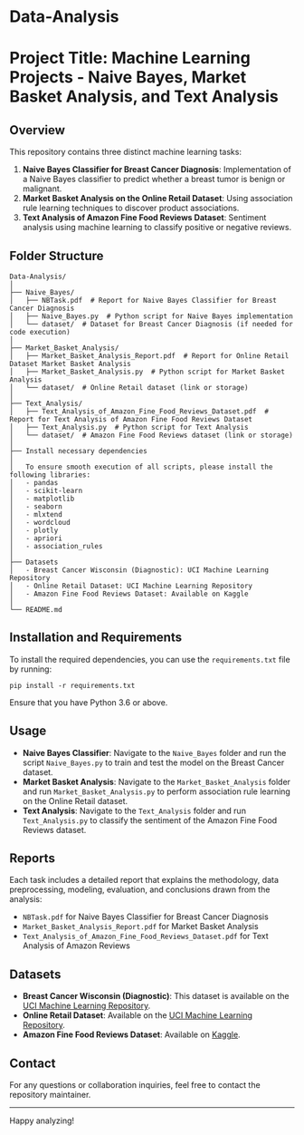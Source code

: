 # Data-Analysis

# Project Title: Machine Learning Projects - Naive Bayes, Market Basket Analysis, and Text Analysis

## Overview

This repository contains three distinct machine learning tasks:

1. **Naive Bayes Classifier for Breast Cancer Diagnosis**: Implementation of a Naive Bayes classifier to predict whether a breast tumor is benign or malignant.
2. **Market Basket Analysis on the Online Retail Dataset**: Using association rule learning techniques to discover product associations.
3. **Text Analysis of Amazon Fine Food Reviews Dataset**: Sentiment analysis using machine learning to classify positive or negative reviews.


## Folder Structure

```
Data-Analysis/       
│
├── Naive_Bayes/       
│   ├── NBTask.pdf  # Report for Naive Bayes Classifier for Breast Cancer Diagnosis       
│   ├── Naive_Bayes.py  # Python script for Naive Bayes implementation       
│   └── dataset/  # Dataset for Breast Cancer Diagnosis (if needed for code execution)       
│
├── Market_Basket_Analysis/       
│   ├── Market_Basket_Analysis_Report.pdf  # Report for Online Retail Dataset Market Basket Analysis       
│   ├── Market_Basket_Analysis.py  # Python script for Market Basket Analysis       
│   └── dataset/  # Online Retail dataset (link or storage)       
│       
├── Text_Analysis/       
│   ├── Text_Analysis_of_Amazon_Fine_Food_Reviews_Dataset.pdf  # Report for Text Analysis of Amazon Fine Food Reviews Dataset       
│   ├── Text_Analysis.py  # Python script for Text Analysis       
│   └── dataset/  # Amazon Fine Food Reviews dataset (link or storage)       
│       
├── Install necessary dependencies  
│   
│   To ensure smooth execution of all scripts, please install the following libraries:
│   - pandas
│   - scikit-learn
│   - matplotlib
│   - seaborn
│   - mlxtend
│   - wordcloud
│   - plotly
│   - apriori
│   - association_rules
│       
├── Datasets
│   - Breast Cancer Wisconsin (Diagnostic): UCI Machine Learning Repository
│   - Online Retail Dataset: UCI Machine Learning Repository
│   - Amazon Fine Food Reviews Dataset: Available on Kaggle
│       
└── README.md
```

## Installation and Requirements

To install the required dependencies, you can use the `requirements.txt` file by running:

```
pip install -r requirements.txt
```

Ensure that you have Python 3.6 or above.

## Usage

- **Naive Bayes Classifier**: Navigate to the `Naive_Bayes` folder and run the script `Naive_Bayes.py` to train and test the model on the Breast Cancer dataset.
- **Market Basket Analysis**: Navigate to the `Market_Basket_Analysis` folder and run `Market_Basket_Analysis.py` to perform association rule learning on the Online Retail dataset.
- **Text Analysis**: Navigate to the `Text_Analysis` folder and run `Text_Analysis.py` to classify the sentiment of the Amazon Fine Food Reviews dataset.

## Reports

Each task includes a detailed report that explains the methodology, data preprocessing, modeling, evaluation, and conclusions drawn from the analysis:

- `NBTask.pdf` for Naive Bayes Classifier for Breast Cancer Diagnosis
- `Market_Basket_Analysis_Report.pdf` for Market Basket Analysis
- `Text_Analysis_of_Amazon_Fine_Food_Reviews_Dataset.pdf` for Text Analysis of Amazon Reviews

## Datasets

- **Breast Cancer Wisconsin (Diagnostic)**: This dataset is available on the [UCI Machine Learning Repository](https://archive.ics.uci.edu/ml/datasets/Breast+Cancer+Wisconsin+(Diagnostic)).
- **Online Retail Dataset**: Available on the [UCI Machine Learning Repository](https://archive.ics.uci.edu/ml/datasets/online+retail).
- **Amazon Fine Food Reviews Dataset**: Available on [Kaggle](https://www.kaggle.com/snap/amazon-fine-food-reviews).


## Contact

For any questions or collaboration inquiries, feel free to contact the repository maintainer.

---

Happy analyzing!

